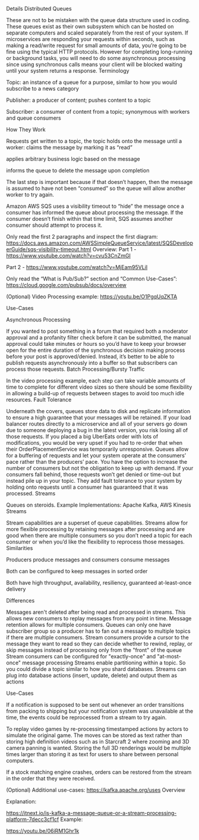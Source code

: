 Details
Distributed Queues

These are not to be mistaken with the queue data structure used in coding. These queues exist as their own subsystem which can be hosted on separate computers and scaled separately from the rest of your system.
If microservices are responding your requests within seconds, such as making a read/write request for small amounts of data, you’re going to be fine using the typical HTTP protocols. However for completing long-running or background tasks, you will need to do some asynchronous processing since using synchronous calls means your client will be blocked waiting until your system returns a response.
Terminology

Topic: an instance of a queue for a purpose, similar to how you would subscribe to a news category

Publisher: a producer of content; pushes content to a topic

Subscriber: a consumer of content from a topic; synonymous with workers and queue consumers

How They Work

Requests get written to a topic, the topic holds onto the message until a worker:
claims the message by marking it as “read”

applies arbitrary business logic based on the message

informs the queue to delete the message upon completion

The last step is important because if that doesn’t happen, then the message is assumed to have not been “consumed” so the queue will allow another worker to try again.

Amazon AWS SQS uses a visibility timeout to “hide” the message once a consumer has informed the queue about processing the message. If the consumer doesn’t finish within that time limit, SQS assumes another consumer should attempt to process it.

Only read the first 2 paragraphs and inspect the first diagram:
https://docs.aws.amazon.com/AWSSimpleQueueService/latest/SQSDeveloperGuide/sqs-visibility-timeout.html
Overview:
Part 1 - https://www.youtube.com/watch?v=cvu53CnZmGI

Part 2 - https://www.youtube.com/watch?v=MjEam95VLiI

Only read the “What is Pub/Sub?” section and “Common Use-Cases”:
https://cloud.google.com/pubsub/docs/overview

(Optional) Video Processing example:
https://youtu.be/O1PgqUqZKTA

Use-Cases

Asynchronous Processing

If you wanted to post something in a forum that required both a moderator approval and a profanity filter check before it can be submitted, the manual approval could take minutes or hours so you’d have to keep your browser open for the entire duration of the synchronous decision making process before your post is approved/denied. Instead, it’s better to be able to publish requests asynchronously into a buffer so that subscribers can process those requests.
Batch Processing/Bursty Traffic

In the video processing example, each step can take variable amounts of time to complete for different video sizes so there should be some flexibility in allowing a build-up of requests between stages to avoid too much idle resources.
Fault Tolerance

Underneath the covers, queues store data to disk and replicate information to ensure a high guarantee that your messages will be retained.
If your load balancer routes directly to a microservice and all of your servers go down due to someone deploying a bug in the latest version, you risk losing all of those requests. If you placed a big UberEats order with lots of modifications, you would be very upset if you had to re-order that when their OrderPlacementService was temporarily unresponsive.
Queues allow for a buffering of requests and let your system operate at the consumers’ pace rather than the producers’ pace. You have the option to increase the number of consumers but not the obligation to keep up with demand. If your consumers fall behind, those requests won’t get denied or time-out but instead pile up in your topic. They add fault tolerance to your system by holding onto requests until a consumer has guaranteed that it was processed.
Streams

Queues on steroids.
Example Implementations: Apache Kafka, AWS Kinesis Streams

Stream capabilities are a superset of queue capabilities. Streams allow for more flexible processing by retaining messages after processing and are good when there are multiple consumers so you don’t need a topic for each consumer or when you’d like the flexibility to reprocess those messages.
Similarities

Producers produce messages and consumers consume messages

Both can be configured to keep messages in sorted order

Both have high throughput, availability, resiliency, guaranteed at-least-once delivery

Differences

Messages aren't deleted after being read and processed in streams. This allows new consumers to replay messages from any point in time.
Message retention allows for multiple consumers. Queues can only one have subscriber group so a producer has to fan out a message to multiple topics if there are multiple consumers.
Stream consumers provide a cursor to the message they want to read so they can decide whether to rewind, replay, or skip messages instead of processing only from the "front" of the queue
Stream consumers can be configured for "exactly-once" and "at-most-once" message processing
Streams enable partitioning within a topic. So you could divide a topic similar to how you shard databases.
Streams can plug into database actions (insert, update, delete) and output them as actions

Use-Cases

If a notification is supposed to be sent out whenever an order transitions from packing to shipping but your notification system was unavailable at the time, the events could be reprocessed from a stream to try again.

To replay video games by re-processing timestamped actions by actors to simulate the original game. The moves can be stored as text rather than storing high definition videos such as in Starcraft 2 where zooming and 3D camera panning is wanted. Storing the full 3D renderings would be multiple times larger than storing it as text for users to share between personal computers.

If a stock matching engine crashes, orders can be restored from the stream in the order that they were received.

(Optional) Additional use-cases: https://kafka.apache.org/uses
Overview

Explanation:

https://itnext.io/is-kafka-a-message-queue-or-a-stream-processing-platform-7decc3cf1cf
Example:

https://youtu.be/06iRM1Ghr1k
